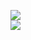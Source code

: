 [![](https://img.shields.io/badge/Made%20With-Github%20Spray-lightgrey.svg?style=for-the-badge&logo=github)](https://github.com/Annihil/github-spray#26941)  
[![](https://i.imgur.com/2DrTn0Z.gif)](https://github.com/Annihil/github-spray)
